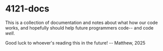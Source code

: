 # 4121-docs

This is a collection of documentation and notes about what how our code works, and hopefully should help future programmers code-- and code _well_.

Good luck to whoever's reading this in the future! -- Matthew, 2025
